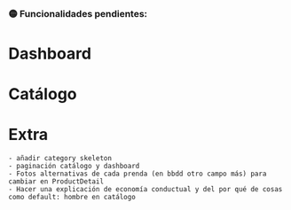### 🟡 Funcionalidades pendientes:

# Dashboard

# Catálogo

# Extra

    - añadir category skeleton
    - paginación catálogo y dashboard
    - Fotos alternativas de cada prenda (en bbdd otro campo más) para cambiar en ProductDetail
    - Hacer una explicación de economía conductual y del por qué de cosas como default: hombre en catálogo
